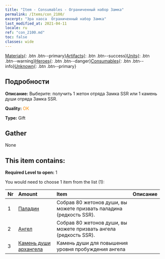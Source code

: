 ```yaml
---
title: "Item - Consumables - Ограниченный набор Замка"
permalink: /Items/con_2100/
excerpt: "Эра хаоса  Ограниченный набор Замка"
last_modified_at: 2021-04-11
locale: ru
ref: "con_2100.md"
toc: false
classes: wide
---
```

 [Materials](/ru/Items/){: .btn .btn--primary}[Artifacts](/ru/Items/Artifacts/){: .btn .btn--success}[Units](/ru/Items/Units/){: .btn .btn--warning}[Heroes](/ru/Items/Heroes/){: .btn .btn--danger}[Consumables](/ru/Items/Consumables/){: .btn .btn--info}[Unknown](/ru/Items/Unknown/){: .btn .btn--primary}

## Подробности
 **Описание:** Выберите: получить 1 жетон отряда Замка SSR или 1 камень души отряда Замка SSR.

 **Quality:** <span style="color: #FF8C00">OK</span>

 **Type:** Gift

## Gather

  None

## This item contains:

 **Required Level to open:** 1

 You would need to choose 1 item from the list (1):

  | Nr | Amount |     Item    | Описание |
  |:---|:-------|:------------|:-----------:|
  | 1 | [Паладин](/ru/Items/unt_197/) | Собрав 80 жетонов души, вы можете призвать паладина (редкость SSR). | 
  | 2 | [Ангел](/ru/Items/unt_196/) | Собрав 80 жетонов души, вы можете призвать ангела (редкость SSR). | 
  | 3 | [Камень души архангела](/ru/Items/unt_288/) | Камень души для повышения уровня пробуждения ангела | 
